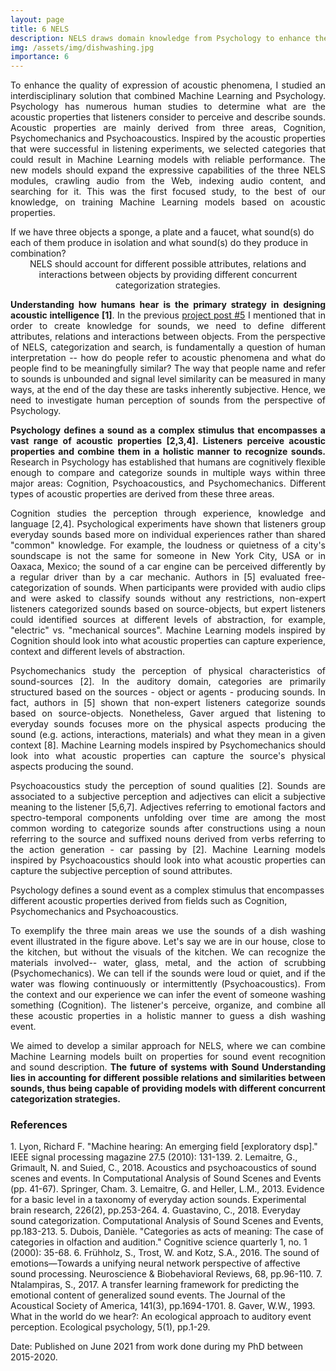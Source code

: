 ```yaml
---
layout: page
title: 6 NELS
description: NELS draws domain knowledge from Psychology to enhance the quality of expression of acoustic phenomena.
img: /assets/img/dishwashing.jpg
importance: 6
---
```


<p align="justify"> To enhance the quality of expression of acoustic phenomena, I studied an interdisciplinary solution that combined Machine Learning and Psychology. Psychology has numerous human studies to determine what are the acoustic properties that listeners consider to perceive and describe sounds. Acoustic properties are mainly derived from three areas, Cognition, Psychomechanics and Psychoacoustics. Inspired by the acoustic properties that were successful in listening experiments, we selected categories that could result in Machine Learning models with reliable performance. The new models should expand the expressive capabilities of the three NELS modules, crawling audio from the Web, indexing audio content, and searching for it. This was the first focused study, to the best of our knowledge, on training Machine Learning models based on acoustic properties. </p>

<div class="row">
    <div class="col-sm mt-3 mt-md-0">
        <img class="img-fluid rounded z-depth-1" src="{{ '/assets/img/lim_knowledge.png' | relative_url }}" alt="" title="example image"/>
    </div>
</div>    
<div class="caption">
    If we have three objects a sponge, a plate and a faucet, what sound(s) do each of them produce in isolation and what sound(s) do they produce in combination?   
</div>

<center>
<div class="row">
    <div class="col-sm mt-3 mt-md-0">
        <img class="img-fluid rounded z-depth-1" src="{{ '/assets/img/dishwashing.jpg' | relative_url }}" alt="" title="example image"/>
    </div>
</div>    
<div class="caption">
    NELS should account for different possible attributes, relations and interactions between objects by providing different concurrent categorization strategies.    
</div>
</center>

<p align="justify"><b>Understanding how humans hear is the primary strategy in designing acoustic intelligence [1]</b>. In the previous <a href="https://bmartin1.github.io/projects/5_project/"> project post #5</a> I mentioned that in order to create knowledge for sounds, we need to define different attributes, relations and interactions between objects. From the perspective of NELS, categorization and search, is fundamentally a question of human interpretation -- how do people refer to acoustic phenomena and what do people find to be meaningfully similar? The way that people name and refer to sounds is unbounded and signal level similarity can be measured in many ways, at the end of the day these are tasks inherently subjective. Hence, we need to investigate human perception of sounds from the perspective of Psychology. </p>

<p align="justify"> <b>Psychology defines a sound as a complex stimulus that encompasses a vast range of acoustic properties [2,3,4]. Listeners perceive acoustic properties and combine them in a holistic manner to recognize sounds.</b> Research in Psychology has established that humans are cognitively flexible enough to compare and categorize sounds in multiple ways within three major areas: Cognition, Psychoacoustics, and Psychomechanics. Different types of acoustic properties are derived from these three areas. </p>

<p align="justify"> Cognition studies the perception through experience, knowledge and language [2,4]. Psychological experiments have shown that listeners group everyday sounds based more on individual experiences rather than shared "common" knowledge. For example, the loudness or quietness of a city's soundscape is not the same for someone in New York City, USA or in Oaxaca, Mexico; the sound of a car engine can be perceived differently by a regular driver than by a car mechanic. Authors in [5] evaluated free-categorization of sounds. When participants were provided with audio clips and were asked to classify sounds without any restrictions, non-expert listeners categorized sounds based on source-objects, but expert listeners could identified sources at different levels of abstraction, for example, "electric" vs. "mechanical sources". Machine Learning models inspired by Cognition should look into what acoustic properties can capture experience, context and different levels of abstraction.</p>

<p align="justify">Psychomechanics study the perception of physical characteristics of sound-sources [2]. In the auditory domain, categories are primarily structured based on the sources - object or agents - producing sounds. In fact, authors in [5] shown that non-expert listeners categorize sounds based on source-objects. Nonetheless, Gaver argued that listening to everyday sounds focuses more on the physical aspects producing the sound (e.g. actions, interactions, materials) and what they mean in a given context [8]. Machine Learning models inspired by Psychomechanics should look into what acoustic properties can capture the source's physical aspects producing the sound.</p>

<p align="justify">Psychoacoustics study the perception of sound qualities [2]. Sounds are associated to a subjective perception and adjectives can elicit a subjective meaning to the listener [5,6,7]. Adjectives referring to emotional factors and spectro-temporal components unfolding over time are among the most common wording to categorize sounds after constructions using a noun referring to the source and suffixed nouns derived from verbs referring to the action generation - car passing by [2]. Machine Learning models inspired by Psychoacoustics should look into what acoustic properties can capture the subjective perception of sound attributes.</p>

<div class="row">
    <div class="col-sm mt-3 mt-md-0">
        <img class="img-fluid rounded z-depth-1" src="{{ '/assets/img/interdisciplinary.png' | relative_url }}" alt="" title="example image"/>
    </div>
</div>    
<div class="caption">
    Psychology defines a sound event as a complex stimulus that encompasses different acoustic properties derived from fields such as Cognition, Psychomechanics and Psychoacoustics.
</div>

<p align="justify">To exemplify the three main areas we use the sounds of a dish washing event illustrated in the figure above. Let's say we are in our house, close to the kitchen, but without the visuals of the kitchen. We can recognize the materials involved-- water, glass, metal, and the action of scrubbing (Psychomechanics). We can tell if the sounds were loud or quiet, and if the water was flowing continuously or intermittently (Psychoacoustics). From the context and our experience we can infer the event of someone washing something (Cognition). The listener's perceive, organize, and combine all these acoustic properties in a holistic manner to guess a dish washing event. </p>

<p align="justify">We aimed to develop a similar approach for NELS, where we can combine Machine Learning models built on properties for sound event recognition and sound description. <b>The future of systems with Sound Understanding lies in accounting for different possible relations and similarities between sounds, thus being capable of providing models with different concurrent categorization strategies.</b></p>


<h3>References</h3>
1. Lyon, Richard F. "Machine hearing: An emerging field [exploratory dsp]." IEEE signal processing magazine 27.5 (2010): 131-139.
2. Lemaitre, G., Grimault, N. and Suied, C., 2018. Acoustics and psychoacoustics of sound scenes and events. In Computational Analysis of Sound Scenes and Events (pp. 41-67). Springer, Cham.
3. Lemaitre, G. and Heller, L.M., 2013. Evidence for a basic level in a taxonomy of everyday action sounds. Experimental brain research, 226(2), pp.253-264.
4. Guastavino, C., 2018. Everyday sound categorization. Computational Analysis of Sound Scenes and Events, pp.183-213.
5. Dubois, Danièle. "Categories as acts of meaning: The case of categories in olfaction and audition." Cognitive science quarterly 1, no. 1 (2000): 35-68.
6. Frühholz, S., Trost, W. and Kotz, S.A., 2016. The sound of emotions—Towards a unifying neural network perspective of affective sound processing. Neuroscience & Biobehavioral Reviews, 68, pp.96-110.
7. Ntalampiras, S., 2017. A transfer learning framework for predicting the emotional content of generalized sound events. The Journal of the Acoustical Society of America, 141(3), pp.1694-1701.
8. Gaver, W.W., 1993. What in the world do we hear?: An ecological approach to auditory event perception. Ecological psychology, 5(1), pp.1-29.

Date: Published on June 2021 from work done during my PhD between 2015-2020.


<!--
<div class="row">
    <div class="col-sm mt-3 mt-md-0">
        <img class="img-fluid rounded z-depth-1" src="{{ '/assets/img/1.jpg' | relative_url }}" alt="" title="example image"/>
    </div>
    <div class="col-sm mt-3 mt-md-0">
        <img class="img-fluid rounded z-depth-1" src="{{ '/assets/img/3.jpg' | relative_url }}" alt="" title="example image"/>
    </div>
    <div class="col-sm mt-3 mt-md-0">
        <img class="img-fluid rounded z-depth-1" src="{{ '/assets/img/5.jpg' | relative_url }}" alt="" title="example image"/>
    </div>
</div>
<div class="caption">
    Caption photos easily. On the left, a road goes through a tunnel. Middle, leaves artistically fall in a hipster photoshoot. Right, in another hipster photoshoot, a lumberjack grasps a handful of pine needles.
</div>
<div class="row">
    <div class="col-sm mt-3 mt-md-0">
        <img class="img-fluid rounded z-depth-1" src="{{ '/assets/img/5.jpg' | relative_url }}" alt="" title="example image"/>
    </div>
</div>
<div class="caption">
    This image can also have a caption. It's like magic.
</div>

You can also put regular text between your rows of images.
Say you wanted to write a little bit about your project before you posted the rest of the images.
You describe how you toiled, sweated, *bled* for your project, and then... you reveal it's glory in the next row of images.


<div class="row justify-content-sm-center">
    <div class="col-sm-8 mt-3 mt-md-0">
        <img class="img-fluid rounded z-depth-1" src="{{ '/assets/img/6.jpg' | relative_url }}" alt="" title="example image"/>
    </div>
    <div class="col-sm-4 mt-3 mt-md-0">
        <img class="img-fluid rounded z-depth-1" src="{{ '/assets/img/11.jpg' | relative_url }}" alt="" title="example image"/>
    </div>
</div>
<div class="caption">
    You can also have artistically styled 2/3 + 1/3 images, like these.
</div>


The code is simple.
Just wrap your images with `<div class="col-sm">` and place them inside `<div class="row">` (read more about the <a href="https://getbootstrap.com/docs/4.4/layout/grid/" target="_blank">Bootstrap Grid</a> system).
To make images responsive, add `img-fluid` class to each; for rounded corners and shadows use `rounded` and `z-depth-1` classes.
Here's the code for the last row of images above:

```html
<div class="row justify-content-sm-center">
    <div class="col-sm-8 mt-3 mt-md-0">
        <img class="img-fluid rounded z-depth-1" src="{{ '/assets/img/6.jpg' | relative_url }}" alt="" title="example image"/>
    </div>
    <div class="col-sm-4 mt-3 mt-md-0">
        <img class="img-fluid rounded z-depth-1" src="{{ '/assets/img/11.jpg' | relative_url }}" alt="" title="example image"/>
    </div>
</div>
```
-->
